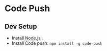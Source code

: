 Code Push
===

Dev Setup
---

* Install [Node.js](https://nodejs.org/)
* Install Code push: `npm install -g code-push`
